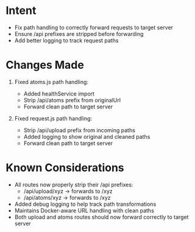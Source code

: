 # Intent
- Fix path handling to correctly forward requests to target server
- Ensure /api prefixes are stripped before forwarding
- Add better logging to track request paths

# Changes Made
1. Fixed atoms.js path handling:
   - Added healthService import
   - Strip /api/atoms prefix from originalUrl
   - Forward clean path to target server

2. Fixed request.js path handling:
   - Strip /api/upload prefix from incoming paths
   - Added logging to show original and cleaned paths
   - Forward clean path to target server

# Known Considerations
- All routes now properly strip their /api prefixes:
  * /api/upload/xyz -> forwards to /xyz
  * /api/atoms/xyz -> forwards to /xyz
- Added debug logging to help track path transformations
- Maintains Docker-aware URL handling with clean paths
- Both upload and atoms routes should now forward correctly to target server
